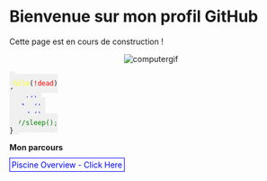 # Bienvenue sur mon profil GitHub

Cette page est en cours de construction !

<p align="center">
  <img src="https://github.com/Arcadiastyx/Arcadiastyx/assets/72890174/a754d3a1-5617-46b5-b2fd-fe45ed0872cf" alt="computergif"/>
</p>

<pre><code style="background-color: #f0f0f0; padding: 10px;">
<span style="color: yellow;">while</span>(<span style="color: red;">!dead</span>)
{
  <span style="color: blue;">eat();</span>
  <span style="color: blue;">play();</span>
  <span style="color: blue;">code();</span>
  <span style="color: green;">//sleep();</span>
}
</code></pre>
    
**Mon parcours**

<p>
  <a href="https://github.com/Arcadiastyx/42-Piscine/tree/main/42%20Piscine" target="_blank" style="text-decoration: none; color: blue; border: 1px solid blue; padding: 3px;">
    Piscine Overview - Click Here
  </a>
</p>

